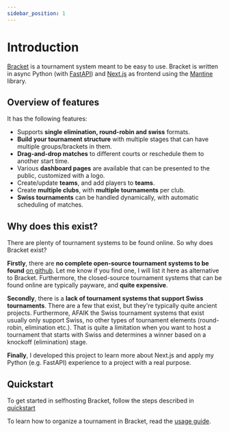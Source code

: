 ```yaml
---
sidebar_position: 1
---
```


# Introduction

[Bracket](https://github.com/evroon/bracket) is a tournament system meant to be easy to use. Bracket
is written in async Python (with [FastAPI](https://fastapi.tiangolo.com)) and
[Next.js](https://nextjs.org/) as frontend using the [Mantine](https://mantine.dev/) library.

## Overview of features

It has the following features:

- Supports **single elimination, round-robin and swiss** formats.
- **Build your tournament structure** with multiple stages that can have multiple groups/brackets in
  them.
- **Drag-and-drop matches** to different courts or reschedule them to another start time.
- Various **dashboard pages** are available that can be presented to the public, customized with a
  logo.
- Create/update **teams**, and add players to **teams**.
- Create **multiple clubs**, with **multiple tournaments** per club.
- **Swiss tournaments** can be handled dynamically, with automatic scheduling of matches.

## Why does this exist?

There are plenty of tournament systems to be found online. So why does Bracket exist?

**Firstly**, there are **no complete open-source tournament systems to be found** [on
github](https://github.com/search?q=tournament%20system&type=repositories). Let me know if you find
one, I will list it here as alternative to Bracket. Furthermore, the closed-source tournament
systems that can be found online are typically payware, and **quite expensive**.

**Secondly**, there is a **lack of tournament systems that support Swiss tournaments**. There are a
few that exist, but they're typically quite ancient projects. Furthermore, AFAIK the Swiss
tournament systems that exist usually only support Swiss, no other types of tournament elements
(round-robin, elimination etc.). That is quite a limitation when you want to host a tournament that
starts with Swiss and determines a winner based on a knockoff (elimination) stage.

**Finally**, I developed this project to learn more about Next.js and apply my Python (e.g. FastAPI)
experience to a project with a real purpose.

## Quickstart

To get started in selfhosting Bracket, follow the steps described
in [quickstart](running-bracket/quickstart.md)

To learn how to organize a tournament in Bracket, read the [usage guide](usage/guide.md).
